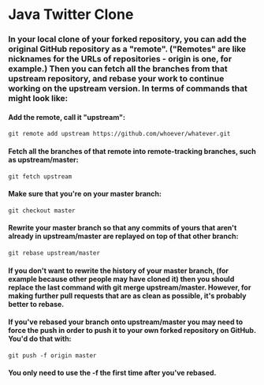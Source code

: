 # Java Twitter Clone

### In your local clone of your forked repository, you can add the original GitHub repository as a "remote". ("Remotes" are like nicknames for the URLs of repositories - origin is one, for example.) Then you can fetch all the branches from that upstream repository, and rebase your work to continue working on the upstream version. In terms of commands that might look like:

#### Add the remote, call it "upstream":

```git remote add upstream https://github.com/whoever/whatever.git```

#### Fetch all the branches of that remote into remote-tracking branches, such as upstream/master:

```git fetch upstream```

#### Make sure that you're on your master branch:

```git checkout master```

#### Rewrite your master branch so that any commits of yours that aren't already in upstream/master are replayed on top of that other branch:

```git rebase upstream/master```

#### If you don't want to rewrite the history of your master branch, (for example because other people may have cloned it) then you should replace the last command with git merge upstream/master. However, for making further pull requests that are as clean as possible, it's probably better to rebase.

#### If you've rebased your branch onto upstream/master you may need to force the push in order to push it to your own forked repository on GitHub. You'd do that with:

```git push -f origin master```

#### You only need to use the -f the first time after you've rebased.